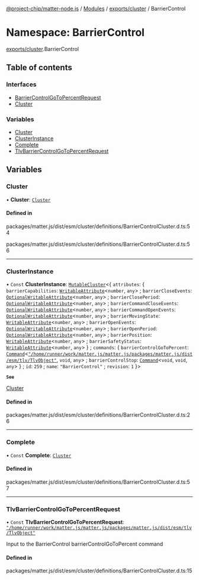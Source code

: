 [@project-chip/matter-node.js](../README.md) / [Modules](../modules.md) / [exports/cluster](exports_cluster.md) / BarrierControl

# Namespace: BarrierControl

[exports/cluster](exports_cluster.md).BarrierControl

## Table of contents

### Interfaces

- [BarrierControlGoToPercentRequest](../interfaces/exports_cluster.BarrierControl.BarrierControlGoToPercentRequest.md)
- [Cluster](../interfaces/exports_cluster.BarrierControl.Cluster.md)

### Variables

- [Cluster](exports_cluster.BarrierControl.md#cluster)
- [ClusterInstance](exports_cluster.BarrierControl.md#clusterinstance)
- [Complete](exports_cluster.BarrierControl.md#complete)
- [TlvBarrierControlGoToPercentRequest](exports_cluster.BarrierControl.md#tlvbarriercontrolgotopercentrequest)

## Variables

### Cluster

• **Cluster**: [`Cluster`](../interfaces/exports_cluster.BarrierControl.Cluster.md)

#### Defined in

packages/matter.js/dist/esm/cluster/definitions/BarrierControlCluster.d.ts:54

packages/matter.js/dist/esm/cluster/definitions/BarrierControlCluster.d.ts:56

___

### ClusterInstance

• `Const` **ClusterInstance**: [`MutableCluster`](../interfaces/exports_cluster.MutableCluster-1.md)\<\{ `attributes`: \{ `barrierCapabilities`: [`WritableAttribute`](../interfaces/exports_cluster.WritableAttribute.md)\<`number`, `any`\> ; `barrierCloseEvents`: [`OptionalWritableAttribute`](../interfaces/exports_cluster.OptionalWritableAttribute.md)\<`number`, `any`\> ; `barrierClosePeriod`: [`OptionalWritableAttribute`](../interfaces/exports_cluster.OptionalWritableAttribute.md)\<`number`, `any`\> ; `barrierCommandCloseEvents`: [`OptionalWritableAttribute`](../interfaces/exports_cluster.OptionalWritableAttribute.md)\<`number`, `any`\> ; `barrierCommandOpenEvents`: [`OptionalWritableAttribute`](../interfaces/exports_cluster.OptionalWritableAttribute.md)\<`number`, `any`\> ; `barrierMovingState`: [`WritableAttribute`](../interfaces/exports_cluster.WritableAttribute.md)\<`number`, `any`\> ; `barrierOpenEvents`: [`OptionalWritableAttribute`](../interfaces/exports_cluster.OptionalWritableAttribute.md)\<`number`, `any`\> ; `barrierOpenPeriod`: [`OptionalWritableAttribute`](../interfaces/exports_cluster.OptionalWritableAttribute.md)\<`number`, `any`\> ; `barrierPosition`: [`WritableAttribute`](../interfaces/exports_cluster.WritableAttribute.md)\<`number`, `any`\> ; `barrierSafetyStatus`: [`WritableAttribute`](../interfaces/exports_cluster.WritableAttribute.md)\<`number`, `any`\>  } ; `commands`: \{ `barrierControlGoToPercent`: [`Command`](../interfaces/exports_cluster.Command.md)\<[`"/home/runner/work/matter.js/matter.js/packages/matter.js/dist/esm/tlv/TlvObject"`](exports_certificate._internal_.__home_runner_work_matter_js_matter_js_packages_matter_js_dist_esm_tlv_TlvObject_.md), `void`, `any`\> ; `barrierControlStop`: [`Command`](../interfaces/exports_cluster.Command.md)\<`void`, `void`, `any`\>  } ; `id`: ``259`` ; `name`: ``"BarrierControl"`` ; `revision`: ``1``  }\>

**`See`**

[Cluster](exports_cluster.BarrierControl.md#cluster)

#### Defined in

packages/matter.js/dist/esm/cluster/definitions/BarrierControlCluster.d.ts:26

___

### Complete

• `Const` **Complete**: [`Cluster`](../interfaces/exports_cluster.BarrierControl.Cluster.md)

#### Defined in

packages/matter.js/dist/esm/cluster/definitions/BarrierControlCluster.d.ts:57

___

### TlvBarrierControlGoToPercentRequest

• `Const` **TlvBarrierControlGoToPercentRequest**: [`"/home/runner/work/matter.js/matter.js/packages/matter.js/dist/esm/tlv/TlvObject"`](exports_certificate._internal_.__home_runner_work_matter_js_matter_js_packages_matter_js_dist_esm_tlv_TlvObject_.md)

Input to the BarrierControl barrierControlGoToPercent command

#### Defined in

packages/matter.js/dist/esm/cluster/definitions/BarrierControlCluster.d.ts:15
